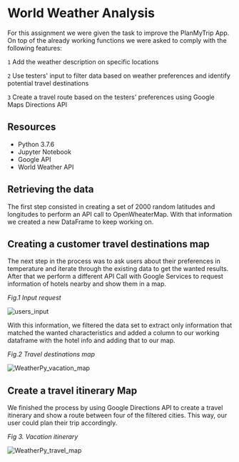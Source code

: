 # World Weather Analysis

For this assignment we were given the task to improve the PlanMyTrip App. On top of the already working functions we were asked to comply with the following features:

`1` Add the weather description on specific locations

`2` Use testers' input to filter data based on weather preferences and identify potential travel destinations

`3` Create a travel route based on the testers' preferences using Google Maps Directions API

## Resources
- Python 3.7.6
- Jupyter Notebook
- Google API
- World Weather API


## Retrieving the data
The first step consisted in creating a set of 2000 random latitudes and longitudes to perform an API call to OpenWheaterMap. With that information we created a new DataFrame to keep working on.

## Creating a customer travel destinations map
The next step in the process was to ask users about their preferences in temperature and iterate through the existing data to get the wanted results. After that we perform a different API Call with Google Services to request information of hotels nearby and show them in a map. 

*Fig.1 Input request*

![users_input](https://user-images.githubusercontent.com/22451540/188752500-278155d8-3d2a-45f6-b85f-8a932bbc5b14.PNG)

With this information, we filtered the data set to extract only information that matched the wanted characteristics and added a column to our working dataframe with the hotel info and adding that to our map.

*Fig.2 Travel destinations map*

![WeatherPy_vacation_map](https://user-images.githubusercontent.com/22451540/152891588-999486e7-8ff3-4103-90ec-18e23d5650c5.PNG)

## Create a travel itinerary Map
We finished the process by using Google Directions API to create a travel itinerary and show a route between four of the filtered cities. This way, our user could plan their trip accordingly.

*Fig 3. Vacation itinerary*

![WeatherPy_travel_map](https://user-images.githubusercontent.com/22451540/152891729-70c01b7d-c38f-400f-b7fc-44bbafbc099f.PNG)
